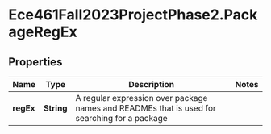 # Ece461Fall2023ProjectPhase2.PackageRegEx

## Properties
Name | Type | Description | Notes
------------ | ------------- | ------------- | -------------
**regEx** | **String** | A regular expression over package names and READMEs that is used for searching for a package | 
